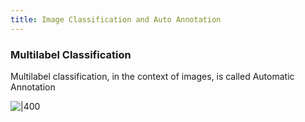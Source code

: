 ```yaml
---
title: Image Classification and Auto Annotation
---
```


### Multilabel Classification
Multilabel classification, in the context of images, is called Automatic Annotation

![|400](https://remnote-user-data.s3.amazonaws.com/D95GgAyKMmpCT5iDpP6sG1QjOF8oH16OOMwv3TFPPrP7rULm5zkLcg81_zBs8PpbsGsWYU3YKmOLZKMlA0i6cD6HfKvpwFVQ17tbivbxZ6Fky-c-C7cItMSGqkH7hzg_.png) 